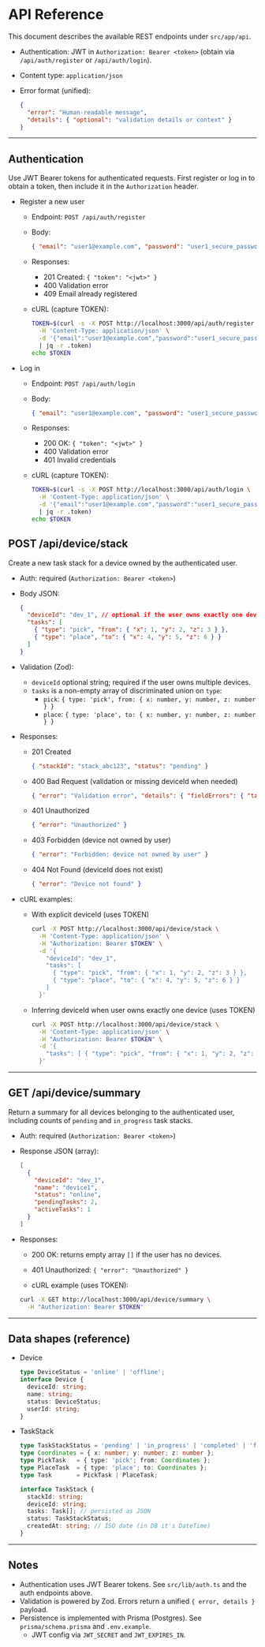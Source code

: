 # API Reference

This document describes the available REST endpoints under `src/app/api`.

- Authentication: JWT in `Authorization: Bearer <token>` (obtain via `/api/auth/register` or `/api/auth/login`).
- Content type: `application/json`
- Error format (unified):

  ```json
  {
    "error": "Human-readable message",
    "details": { "optional": "validation details or context" }
  }
  ```

---

## Authentication

Use JWT Bearer tokens for authenticated requests. First register or log in to obtain a token, then include it in the `Authorization` header.

- Register a new user

  - Endpoint: `POST /api/auth/register`
  - Body:

    ```json
    { "email": "user1@example.com", "password": "user1_secure_password", "name": "user1" }
    ```

  - Responses:
    - 201 Created: `{ "token": "<jwt>" }`
    - 400 Validation error
    - 409 Email already registered

  - cURL (capture TOKEN):

    ```zsh
    TOKEN=$(curl -s -X POST http://localhost:3000/api/auth/register \
      -H 'Content-Type: application/json' \
      -d '{"email":"user1@example.com","password":"user1_secure_password","name":"user1"}' \
      | jq -r .token)
    echo $TOKEN
    ```

- Log in

  - Endpoint: `POST /api/auth/login`
  - Body:

    ```json
    { "email": "user1@example.com", "password": "user1_secure_password" }
    ```

  - Responses:
    - 200 OK: `{ "token": "<jwt>" }`
    - 400 Validation error
    - 401 Invalid credentials

  - cURL (capture TOKEN):

    ```zsh
    TOKEN=$(curl -s -X POST http://localhost:3000/api/auth/login \
      -H 'Content-Type: application/json' \
      -d '{"email":"user1@example.com","password":"user1_secure_password"}' \
      | jq -r .token)
    echo $TOKEN
    ```

## POST /api/device/stack

Create a new task stack for a device owned by the authenticated user.

- Auth: required (`Authorization: Bearer <token>`)
- Body JSON:

  ```json
  {
    "deviceId": "dev_1", // optional if the user owns exactly one device
    "tasks": [
      { "type": "pick", "from": { "x": 1, "y": 2, "z": 3 } },
      { "type": "place", "to": { "x": 4, "y": 5, "z": 6 } }
    ]
  }
  ```

- Validation (Zod):
  - `deviceId` optional string; required if the user owns multiple devices.
  - `tasks` is a non-empty array of discriminated union on `type`:
    - `pick`: `{ type: 'pick', from: { x: number, y: number, z: number } }`
    - `place`: `{ type: 'place', to: { x: number, y: number, z: number } }`

- Responses:
  - 201 Created

    ```json
    { "stackId": "stack_abc123", "status": "pending" }
    ```

  - 400 Bad Request (validation or missing deviceId when needed)

    ```json
    { "error": "Validation error", "details": { "fieldErrors": { "tasks": ["..."] } } }
    ```

  - 401 Unauthorized

    ```json
    { "error": "Unauthorized" }
    ```

  - 403 Forbidden (device not owned by user)

    ```json
    { "error": "Forbidden: device not owned by user" }
    ```

  - 404 Not Found (deviceId does not exist)

    ```json
    { "error": "Device not found" }
    ```

- cURL examples:
  - With explicit deviceId (uses TOKEN)

    ```zsh
    curl -X POST http://localhost:3000/api/device/stack \
      -H 'Content-Type: application/json' \
      -H "Authorization: Bearer $TOKEN" \
      -d '{
        "deviceId": "dev_1",
        "tasks": [
          { "type": "pick", "from": { "x": 1, "y": 2, "z": 3 } },
          { "type": "place", "to": { "x": 4, "y": 5, "z": 6 } }
        ]
      }'
    ```

  - Inferring deviceId when user owns exactly one device (uses TOKEN)

    ```zsh
    curl -X POST http://localhost:3000/api/device/stack \
      -H 'Content-Type: application/json' \
      -H "Authorization: Bearer $TOKEN" \
      -d '{
        "tasks": [ { "type": "pick", "from": { "x": 1, "y": 2, "z": 3 } } ]
      }'
    ```

---

## GET /api/device/summary

Return a summary for all devices belonging to the authenticated user, including counts of `pending` and `in_progress` task stacks.

- Auth: required (`Authorization: Bearer <token>`)
- Response JSON (array):

  ```json
  [
    {
      "deviceId": "dev_1",
      "name": "device1",
      "status": "online",
      "pendingTasks": 2,
      "activeTasks": 1
    }
  ]
  ```

- Responses:
  - 200 OK: returns empty array `[]` if the user has no devices.
  - 401 Unauthorized: `{ "error": "Unauthorized" }`

  - cURL example (uses TOKEN):

  ```zsh
  curl -X GET http://localhost:3000/api/device/summary \
    -H "Authorization: Bearer $TOKEN"
  ```
  
---

## Data shapes (reference)

- Device

  ```ts
  type DeviceStatus = 'online' | 'offline';
  interface Device {
    deviceId: string;
    name: string;
    status: DeviceStatus;
    userId: string;
  }
  ```

- TaskStack

  ```ts
  type TaskStackStatus = 'pending' | 'in_progress' | 'completed' | 'failed';
  type Coordinates = { x: number; y: number; z: number };
  type PickTask   = { type: 'pick'; from: Coordinates };
  type PlaceTask  = { type: 'place'; to: Coordinates };
  type Task       = PickTask | PlaceTask;

  interface TaskStack {
    stackId: string;
    deviceId: string;
    tasks: Task[]; // persisted as JSON
    status: TaskStackStatus;
    createdAt: string; // ISO date (in DB it's DateTime)
  }
  ```

---

## Notes

- Authentication uses JWT Bearer tokens. See `src/lib/auth.ts` and the auth endpoints above.
- Validation is powered by Zod. Errors return a unified `{ error, details }` payload.
- Persistence is implemented with Prisma (Postgres). See `prisma/schema.prisma` and `.env.example`.
  - JWT config via `JWT_SECRET` and `JWT_EXPIRES_IN`.
